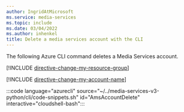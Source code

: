 ```yaml
---
author: IngridAtMicrosoft
ms.service: media-services
ms.topic: include
ms.date: 03/04/2022
ms.author: inhenkel
title: Delete a media services account with the CLI
---
```


<!--Delete a media services account -->

The following Azure CLI command deletes a Media Services account.

[!INCLUDE [directive-change-my-resource-group](directive-change-resource-group.md)]

[!INCLUDE [directive-change-my-account-name](directive-change-my-account-name.md)]

:::code language="azurecli" source="~/../media-services-v3-python/cli/code-snippets.sh" id="AmsAccountDelete" interactive="cloudshell-bash":::
